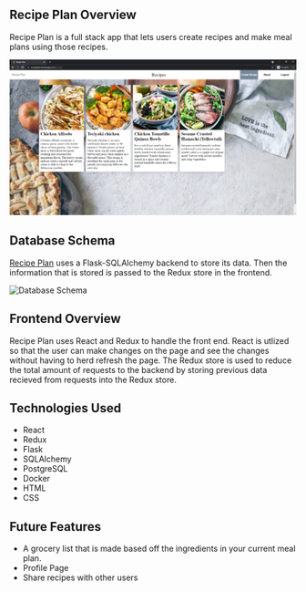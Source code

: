 ## Recipe Plan Overview
Recipe Plan is a full stack app that lets users create recipes and make meal plans using those recipes.

![Home Page](recipe-plan-home.PNG)

## Database Schema
[Recipe Plan](https://recipeplan.herokuapp.com/) uses a Flask-SQLAlchemy backend to store its data. Then the information that is stored is passed to the Redux store in the frontend.

![Database Schema](https://user-images.githubusercontent.com/78223925/123858225-defbfa80-d8e8-11eb-95fd-90b6ae6198a6.png)

## Frontend Overview
Recipe Plan uses React and Redux to handle the front end. React is utlized so that the user can make changes on the page and see the changes without having to herd refresh the page. The Redux store is used to reduce the total amount of requests to the backend by storing previous data recieved from requests into the Redux store.

## Technologies Used
* React
* Redux
* Flask
* SQLAlchemy
* PostgreSQL
* Docker
* HTML
* CSS

## Future Features
* A grocery list that is made based off the ingredients in your current meal plan.
* Profile Page
* Share recipes with other users
